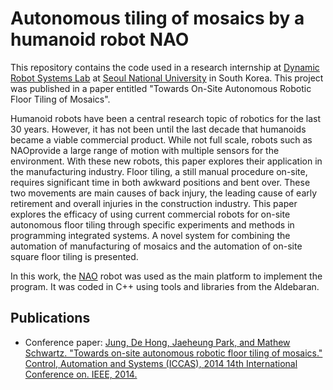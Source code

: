 # Autonomous tiling of mosaics by a humanoid robot NAO

This repository contains the code used in a research internship at [Dynamic Robot Systems Lab](http://dyros.snu.ac.kr) at [Seoul National University](http://www.useoul.edu) in South Korea. This project was published in a paper entitled "Towards On-Site Autonomous Robotic Floor Tiling of Mosaics".

Humanoid robots have been a central research topic of robotics for the last 30 years. However, it has not been until the last decade that humanoids became a viable commercial product. While not full scale, robots such as NAOprovide a large range of motion with multiple sensors for the environment. With these new robots, this paper explores their application in the manufacturing industry. Floor tiling, a still manual procedure on-site, requires significant time in both awkward positions and bent over. These two movements are main causes of back injury, the leading cause of early retirement and overall injuries in the construction industry. This paper explores the efficacy of using current commercial robots for on-site autonomous floor tiling through specific experiments and methods in programming integrated systems. A novel system for combining the automation of manufacturing of mosaics and the automation of on-site square floor tiling is presented.

In this work, the [NAO](https://www.ald.softbankrobotics.com/en/cool-robots/nao) robot was used as the main platform to implement the program. It was coded in C++ using tools and libraries from the Aldebaran. 

## Publications
* Conference paper: [Jung, De Hong, Jaeheung Park, and Mathew Schwartz. "Towards on-site autonomous robotic floor tiling of mosaics." Control, Automation and Systems (ICCAS), 2014 14th International Conference on. IEEE, 2014.](http://ieeexplore.ieee.org/xpl/login.jsp?tp=&arnumber=6987959&url=http%3A%2F%2Fieeexplore.ieee.org%2Fiel7%2F6971252%2F6987542%2F06987959.pdf)

